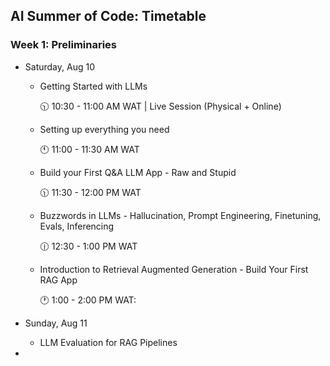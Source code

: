 ## AI Summer of Code: Timetable

### Week 1: Preliminaries

- Saturday, Aug 10
  - Getting Started with LLMs
    
    🕥 10:30 - 11:00 AM WAT | Live Session (Physical + Online)
  - Setting up everything you need
    
    🕚 11:00 - 11:30 AM WAT
  - Build your First Q&A LLM App - Raw and Stupid
    
    🕦 11:30 - 12:00 PM WAT
  - Buzzwords in LLMs - Hallucination, Prompt Engineering, Finetuning, Evals, Inferencing
    
    🕧 12:30 - 1:00 PM WAT
  - Introduction to Retrieval Augmented Generation - Build Your First RAG App
    
    🕐 1:00 - 2:00 PM WAT:
  
- Sunday, Aug 11
  - LLM Evaluation for RAG Pipelines
- 

